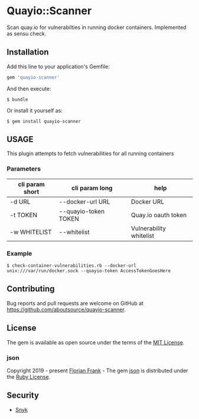 # Quayio::Scanner

Scan quay.io for vulnerabilties in running docker containers. Implemented as sensu check.

## Installation

Add this line to your application's Gemfile:

```ruby
gem 'quayio-scanner'
```

And then execute:

    $ bundle

Or install it yourself as:

    $ gem install quayio-scanner

## USAGE

This plugin attempts to fetch vulnerabilities for all running containers

### Parameters

| cli param short | cli param long       | help                    |
| --------------- | -------------------- | ----------------------- |
| -d URL          | --docker-url URL     | Docker URL              |
| -t TOKEN        | --quayio-token TOKEN | Quay.io oauth token     |
| -w WHITELIST    | --whitelist          | Vulnerability whitelist |

### Example

    $ check-container-vulnerabilities.rb --docker-url unix:///var/run/docker.sock --quayio-token AccessTokenGoesHere

## Contributing

Bug reports and pull requests are welcome on GitHub at https://github.com/aboutsource/quayio-scanner.

## License

The gem is available as open source under the terms of the [MIT License](http://opensource.org/licenses/MIT).

### json

Copyright 2019 - present [Florian Frank](mailto:flori@ping.de) - The gem [json](https://github.com/flori/json/) is distributed under the [Ruby License](LICENSE/json/LICENSE.txt).

## Security

- [Snyk](https://app.snyk.io/org/about-source/project/6eb2d381-87e7-49c4-a47f-ccad97f33ae3)
